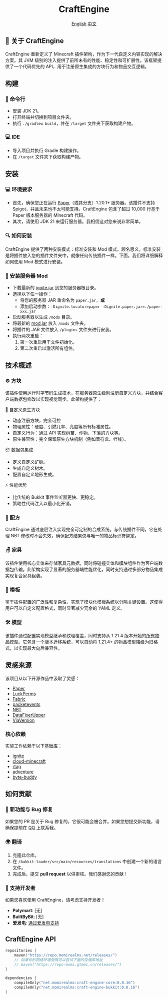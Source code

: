 <h1 align="center">
  CraftEngine
</h1>

<p align="center">
    <a target="_blank" href="/README.md">English</a>
    <a target="_blank" href="/README_zh-CN.md">中文</a>
</p>

## 📌 关于 CraftEngine
CraftEngine 重新定义了 Minecraft 插件架构，作为下一代自定义内容实现的解决方案。其 JVM 级别的注入提供了前所未有的性能、稳定性和可扩展性。该框架提供了一个代码优先的 API，用于注册原生集成的方块行为和物品交互逻辑。

## 构建

### 🐚 命令行
+ 安装 JDK 21。
+ 打开终端并切换到项目文件夹。
+ 执行 `./gradlew build`，并在 `/target` 文件夹下获取构建产物。

### 💻 IDE
+ 导入项目并执行 Gradle 构建操作。
+ 在 `/target` 文件夹下获取构建产物。

## 安装

### 💻 环境要求
+ 首先，确保您正在运行 [Paper](https://papermc.io/)（或其分支）1.20.1+ 服务器。该插件不支持 Spigot，并且未来也不太可能支持。CraftEngine 包含了超过 10,000 行基于 Paper 版本服务器的 Minecraft 代码。
+ 其次，请使用 JDK 21 来运行服务器。我相信这对您来说非常简单。

### 🔍 如何安装
CraftEngine 提供了两种安装模式：标准安装和 Mod 模式。顾名思义，标准安装是将插件放入您的插件文件夹中，就像任何传统插件一样。下面，我们将详细解释如何使用 Mod 模式进行安装。

### 🔧 安装服务器 Mod
- 下载最新的 [ignite.jar](https://github.com/vectrix-space/ignite/releases) 到您的服务器根目录。
- 选择以下任一操作：
    - 将您的服务器 JAR 重命名为 `paper.jar`，**或**
    - 添加启动参数：`-Dignite.locator=paper -Dignite.paper.jar=./paper-xxx.jar`
- 启动服务器以生成 `/mods` 目录。
- 将最新的 [mod.jar](https://github.com/Xiao-MoMi/craft-engine/releases) 放入 `/mods` 文件夹。
- 将插件的 JAR 文件放入 `/plugins` 文件夹进行安装。
- 执行两次重启：
    1. 第一次重启用于文件初始化。
    2. 第二次重启以激活所有组件。

## 技术概述

### ⚙️ 方块
该插件使用运行时字节码生成技术，在服务器原生级别注册自定义方块，并结合客户端数据包修改以实现视觉同步。此架构提供了：

🧱 自定义原生方块
+ 动态注册方块，完全可控
+ 物理属性：硬度、引燃几率、亮度等所有标准属性。
+ 自定义行为：通过 API 实现树苗、作物、下落的方块等。
+ 原生兼容性：完全保留原生方块机制（例如音符盒、绊线）。

📦 数据包集成
+ 定义自定义矿脉。
+ 生成自定义树木。
+ 配置自定义地形生成。

⚡ 性能优势
+ 比传统的 Bukkit 事件监听器更快、更稳定。
+ 策略性代码注入以最小化开销。

### 🥘 配方
CraftEngine 通过底层注入实现完全可定制的合成系统。与传统插件不同，它在处理 NBT 修改时不会失效，确保配方结果仅与唯一的物品标识符绑定。

### 🪑 家具
该插件使用核心实体来存储家具元数据，同时将碰撞实体和模块组件作为客户端数据包传输。此架构实现了显著的服务器端性能优化，同时支持通过多部分物品集成实现复合家具组装。

### 📝 模板
鉴于插件配置的广泛性和复杂性，实现了模块化模板系统以分隔关键设置。这使得用户可以自定义配置格式，同时显著减少冗余的 YAML 定义。

### 🛠️ 模型
该插件通过配置实现模型继承和纹理覆盖，同时支持从 1.21.4 版本开始的[所有物品模型](https://misode.github.io/assets/item/)。它包含一个版本迁移系统，可以自动将 1.21.4+ 的物品模型降级为旧格式，以实现最大向后兼容性。

## 灵感来源
该项目从以下开源作品中汲取了灵感：
+ [Paper](https://github.com/PaperMC/Paper)
+ [LuckPerms](https://github.com/LuckPerms/LuckPerms)
+ [Fabric](https://github.com/FabricMC/fabric)
+ [packetevents](https://github.com/retrooper/packetevents)
+ [NBT](https://github.com/Querz/NBT)
+ [DataFixerUpper](https://github.com/Mojang/DataFixerUpper)
+ [ViaVersion](https://github.com/ViaVersion/ViaVersion)

### 核心依赖
实施工作依赖于以下基础库：
+ [ignite](https://github.com/vectrix-space/ignite)
+ [cloud-minecraft](https://github.com/Incendo/cloud-minecraft)
+ [rtag](https://github.com/saicone/rtag)
+ [adventure](https://github.com/KyoriPowered/adventure)
+ [byte-buddy](https://github.com/raphw/byte-buddy)

## 如何贡献

### 🔌 新功能与 Bug 修复
如果您的 PR 是关于 Bug 修复的，它很可能会被合并。如果您想提交新功能，请确保提前在 [QQ](https://ti.qq.com/open_qq/index2.html?url=mqqapi%3a%2f%2fuserprofile%2ffriend_profile_card%3fsrc_type%3dweb%26version%3d1.0%26source%3d2%26uin%3d3266959688) 上联系我。

### 🌍 翻译
1. 克隆此仓库。
2. 在 `/bukkit-loader/src/main/resources/translations` 中创建一个新的语言文件。
3. 完成后，提交 **pull request** 以供审核。我们感谢您的贡献！

### 💖 支持开发者
如果您喜欢使用 CraftEngine，请考虑支持开发者！

- **Polymart**: [无]
- **BuiltByBit**: [无]
- **爱发电**: [通过爱发电支持](https://afdian.com/@xiaomomi/)

## CraftEngine API

```kotlin
repositories {
    maven("https://repo.momirealms.net/releases/")
    // 如果你的网络环境受限可以尝试下面的存储库地址
    // maven("https://repo-momi.gtemc.cn/releases/")
}
```
```kotlin
dependencies {
    compileOnly("net.momirealms:craft-engine-core:0.0.16")
    compileOnly("net.momirealms:craft-engine-bukkit:0.0.16")
}
```
